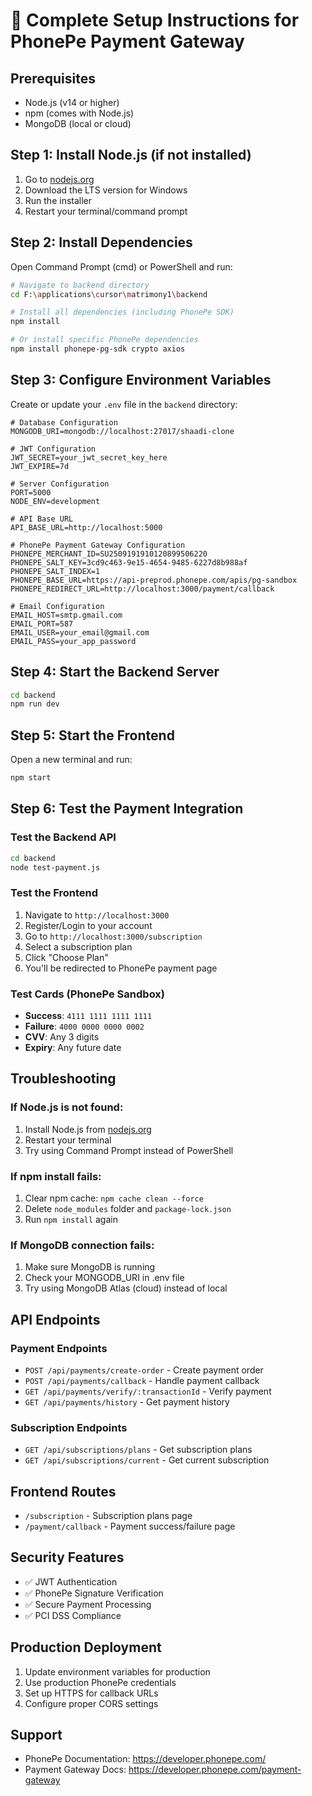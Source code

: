 # 🚀 Complete Setup Instructions for PhonePe Payment Gateway

## Prerequisites
- Node.js (v14 or higher)
- npm (comes with Node.js)
- MongoDB (local or cloud)

## Step 1: Install Node.js (if not installed)
1. Go to [nodejs.org](https://nodejs.org/)
2. Download the LTS version for Windows
3. Run the installer
4. Restart your terminal/command prompt

## Step 2: Install Dependencies
Open Command Prompt (cmd) or PowerShell and run:

```bash
# Navigate to backend directory
cd F:\applications\cursor\matrimony1\backend

# Install all dependencies (including PhonePe SDK)
npm install

# Or install specific PhonePe dependencies
npm install phonepe-pg-sdk crypto axios
```

## Step 3: Configure Environment Variables
Create or update your `.env` file in the `backend` directory:

```env
# Database Configuration
MONGODB_URI=mongodb://localhost:27017/shaadi-clone

# JWT Configuration
JWT_SECRET=your_jwt_secret_key_here
JWT_EXPIRE=7d

# Server Configuration
PORT=5000
NODE_ENV=development

# API Base URL
API_BASE_URL=http://localhost:5000

# PhonePe Payment Gateway Configuration
PHONEPE_MERCHANT_ID=SU2509191910120899506220
PHONEPE_SALT_KEY=3cd9c463-9e15-4654-9485-6227d8b988af
PHONEPE_SALT_INDEX=1
PHONEPE_BASE_URL=https://api-preprod.phonepe.com/apis/pg-sandbox
PHONEPE_REDIRECT_URL=http://localhost:3000/payment/callback

# Email Configuration
EMAIL_HOST=smtp.gmail.com
EMAIL_PORT=587
EMAIL_USER=your_email@gmail.com
EMAIL_PASS=your_app_password
```

## Step 4: Start the Backend Server
```bash
cd backend
npm run dev
```

## Step 5: Start the Frontend
Open a new terminal and run:
```bash
npm start
```

## Step 6: Test the Payment Integration

### Test the Backend API
```bash
cd backend
node test-payment.js
```

### Test the Frontend
1. Navigate to `http://localhost:3000`
2. Register/Login to your account
3. Go to `http://localhost:3000/subscription`
4. Select a subscription plan
5. Click "Choose Plan"
6. You'll be redirected to PhonePe payment page

### Test Cards (PhonePe Sandbox)
- **Success**: `4111 1111 1111 1111`
- **Failure**: `4000 0000 0000 0002`
- **CVV**: Any 3 digits
- **Expiry**: Any future date

## Troubleshooting

### If Node.js is not found:
1. Install Node.js from [nodejs.org](https://nodejs.org/)
2. Restart your terminal
3. Try using Command Prompt instead of PowerShell

### If npm install fails:
1. Clear npm cache: `npm cache clean --force`
2. Delete `node_modules` folder and `package-lock.json`
3. Run `npm install` again

### If MongoDB connection fails:
1. Make sure MongoDB is running
2. Check your MONGODB_URI in .env file
3. Try using MongoDB Atlas (cloud) instead of local

## API Endpoints

### Payment Endpoints
- `POST /api/payments/create-order` - Create payment order
- `POST /api/payments/callback` - Handle payment callback
- `GET /api/payments/verify/:transactionId` - Verify payment
- `GET /api/payments/history` - Get payment history

### Subscription Endpoints
- `GET /api/subscriptions/plans` - Get subscription plans
- `GET /api/subscriptions/current` - Get current subscription

## Frontend Routes
- `/subscription` - Subscription plans page
- `/payment/callback` - Payment success/failure page

## Security Features
- ✅ JWT Authentication
- ✅ PhonePe Signature Verification
- ✅ Secure Payment Processing
- ✅ PCI DSS Compliance

## Production Deployment
1. Update environment variables for production
2. Use production PhonePe credentials
3. Set up HTTPS for callback URLs
4. Configure proper CORS settings

## Support
- PhonePe Documentation: https://developer.phonepe.com/
- Payment Gateway Docs: https://developer.phonepe.com/payment-gateway

